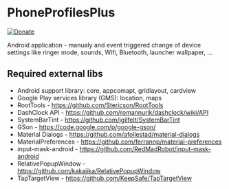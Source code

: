 PhoneProfilesPlus
=================

[![Donate](https://img.shields.io/badge/Donate-PayPal-green.svg)](https://www.paypal.com/cgi-bin/webscr?cmd=_donations&business=henrich%2egron%40gmail%2ecom&lc=SK&item_name=Henrich%20Gron&currency_code=EUR&bn=PP%2dDonationsBF%3abtn_donateCC_LG%2egif%3aNonHosted)

Android application - manualy and event triggered change of device settings like ringer mode, sounds, Wifi, Bluetooth, launcher wallpaper, ...

Required external libs
----------------------

- Android support library: core, appcomapt, gridlayout, cardview
- Google Play services library (GMS): location, maps
- RootTools - https://github.com/Stericson/RootTools
- DashClock API - https://github.com/romannurik/dashclock/wiki/API
- SystemBarTint - https://github.com/jgilfelt/SystemBarTint
- GSon - https://code.google.com/p/google-gson/
- Material Dialogs - https://github.com/afollestad/material-dialogs
- MaterialPreferences - https://github.com/ferrannp/material-preferences 
- input-mask-android - https://github.com/RedMadRobot/input-mask-android
- RelativePopupWindow - https://github.com/kakajika/RelativePopupWindow
- TapTargetView - https://github.com/KeepSafe/TapTargetView

